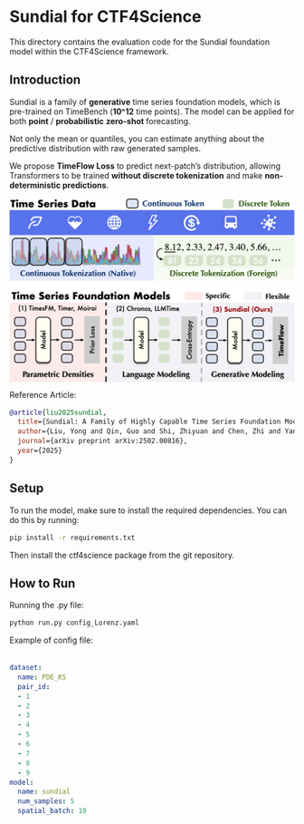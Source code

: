 # Sundial for CTF4Science

This directory contains the evaluation code for the Sundial foundation model within the CTF4Science framework.

## Introduction

Sundial is a family of **generative** time series foundation models, which is pre-trained on TimeBench (**10^12** time points). The model can be applied for both **point** / **probabilistic** **zero-shot** forecasting.

Not only the mean or quantiles, you can estimate anything about the predictive distribution with raw generated samples.

We propose **TimeFlow Loss** to predict next-patch’s distribution, allowing Transformers to be trained **without discrete tokenization** and make **non-deterministic predictions**.

<p align="center">
<img src="./figures/compare.png" alt="" align=center />
</p>

Reference Article:


```bibtex
@article{liu2025sundial,
  title={Sundial: A Family of Highly Capable Time Series Foundation Models},
  author={Liu, Yong and Qin, Guo and Shi, Zhiyuan and Chen, Zhi and Yang, Caiyin and Huang, Xiangdong and Wang, Jianmin and Long, Mingsheng},
  journal={arXiv preprint arXiv:2502.00816},
  year={2025}
}
```

## Setup

To run the model, make sure to install the required dependencies. You can do this by running:

```bash
pip install -r requirements.txt
```

Then install the ctf4science package from the git repository.

## How to Run

Running the .py file:

```bash
python run.py config_Lorenz.yaml
```

Example of config file:

```yaml

dataset:
  name: PDE_KS
  pair_id:
  - 1
  - 2
  - 3
  - 4
  - 5
  - 6
  - 7
  - 8
  - 9
model:
  name: sundial
  num_samples: 5
  spatial_batch: 10

```
